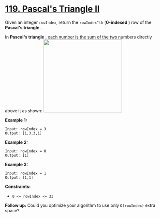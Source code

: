 # [119. Pascal's Triangle II](https://leetcode.com/problems/pascals-triangle-ii/description/)

Given an integer `rowIndex`, return the `rowIndex^th` (**0-indexed** ) row of the **Pascal's triangle** .

In **Pascal's triangle** , each number is the sum of the two numbers directly above it as shown:
<img alt="" src="https://upload.wikimedia.org/wikipedia/commons/0/0d/PascalTriangleAnimated2.gif" style="height: 240px; width: 260px;">

**Example 1:** 

```
Input: rowIndex = 3
Output: [1,3,3,1]
```

**Example 2:** 

```
Input: rowIndex = 0
Output: [1]
```

**Example 3:** 

```
Input: rowIndex = 1
Output: [1,1]
```

**Constraints:** 

- `0 <= rowIndex <= 33`

**Follow up:**  Could you optimize your algorithm to use only `O(rowIndex)` extra space?